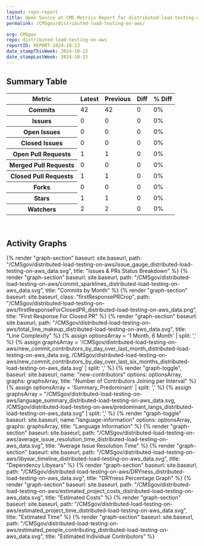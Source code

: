 ```yaml
---
layout: repo-report
title: Open Source at CMS Metrics Report for distributed-load-testing-on-aws | REPORT-2024-10-23
permalink: /CMSgov/distributed-load-testing-on-aws/

org: CMSgov
repo: distributed-load-testing-on-aws
reportID: REPORT-2024-10-23
date_stampThisWeek: 2024-10-23
date_stampLastWeek: 2024-10-23
---
```

<div class="summary-table">
  <table class="usa-table usa-table--borderless">
    <h2> Summary Table </h2>
    <thead>
      <tr>
        <th scope="col">Metric</th>
        <th scope="col">Latest</th>
        <th scope="col">Previous</th>
        <th scope="col">Diff</th>
        <th scope="col">% Diff</th>
      </tr>
    </thead>
    <tbody>
      <tr>
        <th scope="row">Commits</th>
        <td>42</td>
        <td>42</td>
        <td style="" >0</td>
        <td style="" >0%</td>
      </tr>
      <tr>
        <th scope="row">Issues</th>
        <td>0</td>
        <td>0</td>
        <td style="" >0</td>
        <td style="" >0%</td>
      </tr>
      <tr>
        <th scope="row">Open Issues</th>
        <td>0</td>
        <td>0</td>
        <td style="" >0</td>
        <td style="" >0%</td>
      </tr>
      <tr>
        <th scope="row">Closed Issues</th>
        <td>0</td>
        <td>0</td>
        <td style="" >0</td>
        <td style="" >0%</td>
      </tr>
      <tr>
        <th scope="row">Open Pull Requests</th>
        <td>1</td>
        <td>1</td>
        <td style="" >0</td>
        <td style="" >0%</td>
      </tr>
      <tr>
        <th scope="row">Merged Pull Requests</th>
        <td>0</td>
        <td>0</td>
        <td style="" >0</td>
        <td style="" >0%</td>
      </tr>
      <tr>
        <th scope="row">Closed Pull Requests</th>
        <td>1</td>
        <td>1</td>
        <td style="" >0</td>
        <td style="" >0%</td>
      </tr>
      <tr>
        <th scope="row">Forks</th>
        <td>0</td>
        <td>0</td>
        <td style="" >0</td>
        <td style="" >0%</td>
      </tr>
      <tr>
        <th scope="row">Stars</th>
        <td>1</td>
        <td>1</td>
        <td style="" >0</td>
        <td style="" >0%</td>
      </tr>
      <tr>
        <th scope="row">Watchers</th>
        <td>2</td>
        <td>2</td>
        <td style="" >0</td>
        <td style="" >0%</td>
      </tr>
    </tbody>
  </table>
</div>
<div class="graph-container">
  <br>
  <h2>Activity Graphs</h2>
  <div class="all-graphs">
    <!--- Issues/PRs Status Breakdown Graph -->
    {% render "graph-section"  baseurl: site.baseurl, path: "/CMSgov/distributed-load-testing-on-aws/issue_gauge_distributed-load-testing-on-aws_data.svg", title: "Issues & PRs Status Breakdown" %}
    <!--- Contributor Activity Line Graph -->
    {% render "graph-section" baseurl: site.baseurl, path: "/CMSgov/distributed-load-testing-on-aws/commit_sparklines_distributed-load-testing-on-aws_data.svg", title: "Commits by Month" %}
    <!--- First Response For Closed PR Scatterplot -->
    {% render "graph-section" baseurl: site.baseurl, class: "firstResponsePRCrop", path: "/CMSgov/distributed-load-testing-on-aws/firstResponseForClosedPR_distributed-load-testing-on-aws_data.png", title: "First Response For Closed PR" %}
    <!--- Line Complexity Graphs -->
    {% render "graph-section" baseurl: site.baseurl, path: "/CMSgov/distributed-load-testing-on-aws/total_line_makeup_distributed-load-testing-on-aws_data.svg", title: "Line Complexity" %}
    <!--- New Commit Contributors by Day over Last Month and Last 6 Months -->
      {% assign optionsArray = '1 Month, 6 Month' | split: ',' %}
      {% assign graphsArray = '/CMSgov/distributed-load-testing-on-aws/new_commit_contributors_by_day_over_last_month_distributed-load-testing-on-aws_data.svg, /CMSgov/distributed-load-testing-on-aws/new_commit_contributors_by_day_over_last_six_months_distributed-load-testing-on-aws_data.svg' | split: ',' %}
      {% render "graph-toggle", baseurl: site.baseurl, name: "new-contributors" options: optionsArray, graphs: graphsArray, title: "Number of Contributors Joining per Interval" %}
    <!-- Languages Graphs - Summary + Predominant -->
    {% assign optionsArray = 'Summary, Predominant' | split: ',' %}
    {% assign graphsArray = "/CMSgov/distributed-load-testing-on-aws/language_summary_distributed-load-testing-on-aws_data.svg, /CMSgov/distributed-load-testing-on-aws/predominant_langs_distributed-load-testing-on-aws_data.svg" | split: ',' %}
    {% render "graph-toggle" baseurl: site.baseurl, name:"language-information" options: optionsArray, graphs: graphsArray, title: "Language Information" %}
    <!-- Average Issue Resolution Time -->
    {% render "graph-section" baseurl: site.baseurl, path: "/CMSgov/distributed-load-testing-on-aws/average_issue_resolution_time_distributed-load-testing-on-aws_data.svg", title: "Average Issue Resolution Time" %}
    <!-- Libyear Timeline Graph -->
    {% render "graph-section" baseurl: site.baseurl, path: "/CMSgov/distributed-load-testing-on-aws/libyear_timeline_distributed-load-testing-on-aws_data.svg", title: "Dependency Libyears" %}
    <!-- DRYness Percentages Graph -->
    {% render "graph-section" baseurl: site.baseurl, path: "/CMSgov/distributed-load-testing-on-aws/DRYness_distributed-load-testing-on-aws_data.svg", title: "DRYness Percentage Graph" %}
    <!-- Cost Estimate Chart -->
    {% render "graph-section" baseurl: site.baseurl, path: "/CMSgov/distributed-load-testing-on-aws/estimated_project_costs_distributed-load-testing-on-aws_data.svg", title: "Estimated Costs" %}
     <!-- Time Estimate Chart -->
    {% render "graph-section" baseurl: site.baseurl, path: "/CMSgov/distributed-load-testing-on-aws/estimated_project_time_distributed-load-testing-on-aws_data.svg", title: "Estimated Time" %}
    <!-- Contributor Estimate Chart -->
    {% render "graph-section" baseurl: site.baseurl, path: "/CMSgov/distributed-load-testing-on-aws/estimated_people_contributing_distributed-load-testing-on-aws_data.svg", title: "Estimated Individual Contributors" %}
</div>